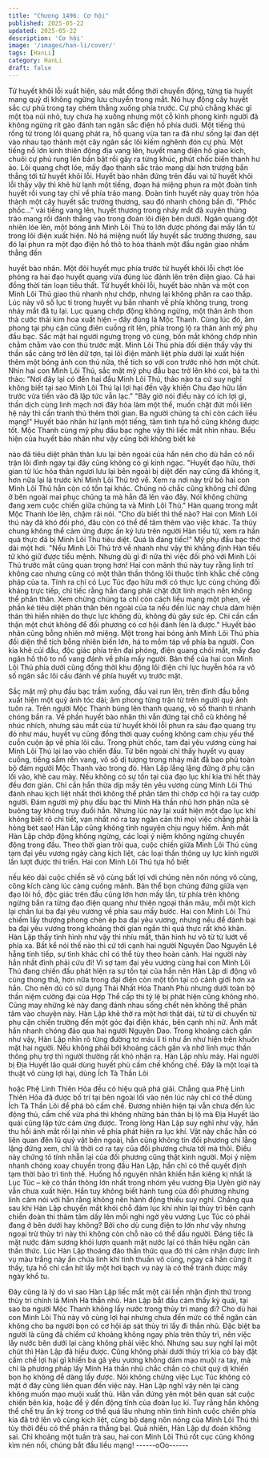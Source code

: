 ```yaml
---
title: "Chương 1496: Cơ hội"
published: 2025-05-22
updated: 2025-05-22
description: 'Cơ hội'
image: '/images/han-li/cover/'
tags: [HanLi]
category: HanLi
draft: false
---
```


Tử huyết khôi lỗi xuất hiện, sáu mắt đồng thời chuyển động, từng
tia huyết mang quỷ dị không ngừng lưu chuyển trong mắt. Nó huy
động cây huyết sắc cự phủ trong tay chém thẳng xuống phía
trước.
Cự phủ chẳng khác gì một tòa núi nhỏ, tuy chưa hạ xuống nhưng
một cỗ kình phong kinh người đã không ngừng rít gào đánh tan
ngân sắc điện hồ phía dưới.
Một tiếng thú rống từ trong lôi quang phát ra, hồ quang vừa tan ra
đã như sống lại đan dệt vào nhau tạo thành một cây ngân sắc lôi
kiếm nghênh đón cự phủ.
Một tiếng nổ lớn kinh thiên động địa vang lên, huyết mang điện hồ
giao kích, chuôi cự phủ rung lên bần bật rồi gãy ra từng khúc,
phút chốc biến thành hư ảo. Lôi quang chợt lóe, mấy đạo thanh
sắc trảo mang dài hơn trượng bắn thẳng tới tử huyết khôi lỗi.
Huyết bào nhân đứng trên đầu vai tử huyết khôi lỗi thấy vậy thì
khẽ hừ lạnh một tiếng, đoạn há miệng phun ra một đoàn tinh
huyết rồi vung tay chỉ về phía trảo mang.
Đoàn tinh huyết này quay tròn hóa thành một cây huyết sắc
trường thương, sau đó nhanh chóng bắn đi.
"Phốc phốc…" vài tiếng vang lên, huyết thương trong nháy mắt
đã xuyên thủng trảo mang rồi đánh thẳng vào trong đoàn lôi điện
bên dưới.
Ngân quang đột nhiên lóe lên, một bóng ảnh Minh Lôi Thú to lớn
được phóng đại mấy lần từ trong lôi điện xuất hiện. Nó há miệng
nuốt lấy huyết sắc trường thương, sau đó lại phun ra một đạo
điện hồ thô to hóa thành một đầu ngân giao nhắm thẳng đến

huyết bào nhân.
Một đôi huyết mục phía trước tử huyết khôi lỗi chợt lóe phóng ra
hai đạo huyết quang vừa đúng lúc đánh lên trên điện giao. Cả hai
đồng thời tán loạn tiêu thất.
Tử huyết khôi lỗi, huyết bào nhân và một con Minh Lôi Thú giao
thủ nhanh như chớp, nhưng lại không phân ra cao thấp.
Lúc này vô số lục ti trong huyết vụ bắn nhanh về phía không
trung, trong nháy mắt đã tụ lại. Lục quang chớp động không
ngừng, một thân ảnh thon thả cước thải kim hoa xuất hiện – đây
đúng là Mộc Thanh.
Cùng lúc đó, âm phong tại phụ cận cũng điên cuồng rít lên, phía
trong lộ ra thân ảnh mỹ phụ đầu bạc.
Sắc mặt hai người ngưng trọng vô cùng, bốn mắt không chớp
nhìn chằm chằm vào con thú trước mặt.
Minh Lôi Thú phía đối diện thấy vậy thì thần sắc càng trở lên dữ
tợn, tại lôi điện mãnh liệt phía dưới lại xuất hiện thêm một bóng
ảnh con thú nữa, thể tích so với con trước nhỏ hơn một chút.
Nhìn hai con Minh Lôi Thú, sắc mặt mỹ phụ đầu bạc trở lên khó
coi, bà ta thì thào:
"Nơi đây lại có đến hai đầu Minh Lôi Thú, thảo nào ta cứ suy nghĩ
không biết tại sao Minh Lôi Thú lại lợi hại đến vậy khiến Chu đạo
hữu lần trước vừa tiến vào đã lập tức vẫn lạc."
"Bây giờ nói điều này có ích lợi gì, thần dịch cùng linh mạch nơi
đây hòa làm một thể, muốn chặt đứt mối liên hệ này thì cần tranh
thủ thêm thời gian. Ba người chúng ta chỉ còn cách liều mạng!"
Huyết bào nhân hừ lạnh một tiếng, tâm tình tựa hồ cũng không
được tốt.
Mộc Thanh cùng mỹ phụ đầu bạc nghe vậy thì liếc mắt nhìn nhau.
Biểu hiện của huyết bào nhân như vậy cũng bởi không biết kẻ

nào đã tiêu diệt phân thân lưu lại bên ngoài của hắn nên cho dù
hắn có nổi trận lôi đình ngay tại đây cũng không có gì kinh ngạc.
"Huyết đạo hữu, thời gian từ lúc hóa thân ngươi lưu lại bên ngoài
bị diệt đến nay cũng đã không ít, hơn nữa lại là trước khi Minh Lôi
Thú trở về. Xem ra nơi này trừ bỏ hai con Minh Lôi Thú hẳn còn
có tồn tại khác. Chúng nó chắc cũng không chỉ đứng ở bên ngoài
mai phục chúng ta mà hẳn đã lẻn vào đây. Nói không chừng đang
xem cuộc chiến giữa chúng ta và Minh Lôi Thú." Hàn quang trong
mắt Mộc Thanh lóe lên, chậm rãi nói.
"Cho dù biết thì thế nào? Hai con Minh Lôi thú này đã khó đối
phó, đâu còn có thể để tâm thêm vào việc khác. Ta thủy chung
không thể cảm ứng được ấn ký lưu trên người Hàn tiểu tử, xem ra
hắn quả thực đã bị Minh Lôi Thú tiêu diệt. Quả là đáng tiếc!" Mỹ
phụ đầu bạc thở dài một hơi.
"Nếu Minh Lôi Thú trở về nhanh như vậy thì khẳng định Hàn tiểu
tử khó giữ được tiểu mệnh. Nhưng dù gì đi nữa thì việc đối phó
với Minh Lôi Thú trước mắt cũng quan trọng hơn! Hai con mãnh
thú này tuy rằng linh trí không cao nhưng cũng có một thân thần
thông lôi thuộc tính khắc chế công pháp của ta. Tính ra chỉ có Lục
Túc đạo hữu mới có thực lực cùng chúng đối kháng trực tiếp, chỉ
tiếc rằng hắn đang phải chặt đứt linh mạch nên không thể phân
thân. Xem chừng chúng ta chỉ còn cách liều mạng một phen, về
phần kẻ tiêu diệt phân thân bên ngoài của ta nếu đến lúc này
chưa dám hiện thân thì hiển nhiên do thực lực không đủ, không
đủ gây sức ép. Chỉ cần cẩn thận một chút không để đối phương
có cơ hội đánh lén là được."
Huyết bào nhân cũng bỗng nhiên mở miệng.
Một trong hai bóng ảnh Minh Lôi Thú phía đối diện thể tích bỗng
nhiên biến lớn, há to mồm táp về phía ba người. Con kia khẽ cúi
đầu, độc giác phía trên đại phóng, điện quang chói mắt, mấy đạo
ngân hồ thô to nổ vang đánh về phía mấy người.
Bản thể của hai con Minh Lôi Thú phía dưới cũng đồng thời khu
động lôi điện chi lực huyễn hóa ra vô số ngân sắc lôi cầu đánh về
phía huyết vụ trước mặt.

Sắc mặt mỹ phụ đầu bạc trầm xuống, đầu vai run lên, trên đỉnh
đầu bỗng xuất hiện một quỷ ảnh tóc dài; âm phong từng trận từ
trên người quỷ ảnh tuôn ra.
Trên người Mộc Thanh bùng lên thanh quang, vô số thanh ti
nhanh chóng bắn ra.
Về phần huyết bào nhân thì vẫn đứng tại chỗ cũ không hề nhúc
nhích, nhưng sáu mắt của tử huyết khôi lỗi phun ra sáu đạo
quang trụ đỏ như máu, huyết vụ cũng đồng thời quay cuồng
không cam chịu yếu thế cuồn cuộn ập về phía lôi cầu.
Trong phút chốc, tam đại yêu vương cùng hai Minh Lôi Thú lại lao
vào chiến đấu.
Từ bên ngoài chỉ thấy huyết vụ quay cuồng, tiếng sấm rền vang,
vô số dị tượng trong nháy mắt đã bao phủ toàn bộ đám người
Mộc Thanh vào trong đó.
Hàn Lập lẳng lặng đứng ở phụ cận lối vào, khẽ cau mày.
Nếu không có sự tồn tại của đạo lục khí kia thì hết thảy đều đơn
giản. Chỉ cần hắn thừa dịp mấy tên yêu vương cùng Minh Lôi Thú
đánh nhau kịch liệt nhất thời không thể phân tâm thì chớp cơ hội
ra tay cướp người. Đám người mỹ phụ đầu bạc thì Minh Hà thần
nhũ hơn phân nửa sẽ buông tay không truy đuổi hắn.
Nhưng lúc này lại xuất hiện một đạo lục khí không biết rõ chi tiết,
vạn nhất nó ra tay ngăn cản thì mọi việc chẳng phải là hỏng bét
sao!
Hàn Lập cũng không tình nguyện chịu nguy hiểm.
Ánh mắt Hàn Lập chớp động không ngừng, các loại ý niệm không
ngừng chuyển động trong đầu.
Theo thời gian trôi qua, cuộc chiến giữa Minh Lôi Thú cùng tam
đại yêu vương ngày càng kịch liệt, các loại thần thông uy lực kinh
người lần lượt được thi triển. Hai con Minh Lôi Thú tựa hồ biết

nếu kéo dài cuộc chiến sẽ vô cùng bất lợi với chúng nên nôn
nóng vô cùng, công kích càng lúc càng cuồng mãnh.
Bản thể bọn chúng đứng giữa vạn đạo lôi hồ, độc giác trên đầu
cũng lớn hơn mấy lần, từ phía trên không ngừng bắn ra từng đạo
điện quang như thiên ngoại thần mâu, mỗi một kích lại chấn lui ba
đại yêu vương về phía sau mấy bước. Hai con Minh Lôi Thú
chiếm lấy thượng phong chèn ép ba đại yêu vương, nhưng nếu
để đánh bại ba đại yêu vương trong khoảng thời gian ngắn thì
quả thực rất khó khăn.
Hàn Lập thấy tình hình như vậy thì nhíu mắt, thân hình hư vô từ
từ lướt về phía xa.
Bất kể nói thế nào thì cứ tới cạnh hai người Nguyên Dao Nguyên
Lệ hẵng tính tiếp, sự tình khác chỉ có thể tùy theo hoàn cảnh. Hai
người này hắn nhất đinh phải cứu đi!
Vì sợ tam đại yêu vương cùng hai con Minh Lôi Thú đang chiến
đấu phát hiện ra sự tồn tại của hắn nên Hàn Lập di động vô cùng
thong thả, hơn nữa trong đại điện còn một tồn tại có cảnh giới
hơn xa hắn. Cho nên dù có sử dụng Thái Nhất Hóa Thanh Phù
nhưng dưới toàn bộ thần niệm cường đại của Hợp Thể cấp thì tỷ
lệ bị phát hiện cũng không nhỏ. Cũng may những kẻ này đang
đánh nhau sống chết nên không thể phân tâm vào chuyện này.
Hàn Lập khẽ thở ra một hơi thật dài, từ từ di chuyển từ phụ cận
chiến trường đến một góc đại điện khác, bên cạnh nhị nữ.
Ánh mắt hắn nhanh chóng đảo qua hai người Nguyên Dao.
Trong khoảng cách gần như vậy, Hàn Lập nhìn rõ từng đường tơ
máu li ti như ẩn như hiện trên khuôn mặt hai người. Nếu không
phải bởi khoảng cách gần và nhờ linh mục thần thông phụ trợ thì
người thường rất khó nhận ra.
Hàn Lập nhíu mày.
Hai người bị Địa Huyết lão quái dùng huyết phù cấm chế khống
chế. Đây là một loại tà thuật vô cùng lợi hại, dùng Ích Tà Thần Lôi

hoặc Phệ Linh Thiên Hỏa đều có hiệu quả phá giải. Chẳng qua
Phệ Linh Thiên Hỏa đã được bố trí tại bên ngoài lối vào nên lúc
này chỉ có thể dùng Ích Tà Thần Lôi để phá bỏ cấm chế.
Đương nhiên hiện tại vẫn chưa đến lúc động thủ, cấm chế vừa
phá thì không những bản thân bị lộ mà Địa Huyết lão quái cũng
lập tức cảm ứng được.
Trong lòng Hàn Lập suy nghĩ như vậy, hắn thu hồi ánh mắt rồi lại
nhìn về phía phát hiện ra lục khí.
Vật này chắc hẳn có liên quan đên lũ quỷ vật bên ngoài, hắn cũng
không tin đối phương chỉ lẳng lặng đứng xem, chỉ là thời cơ ra tay
của đối phương chưa tới mà thôi. Điều này chứng tỏ tính nhẫn lại
của đối phương cũng thật kinh người.
Mọi ý niệm nhanh chóng xoay chuyển trong đầu Hàn Lập, hắn chỉ
có thể quyết định tạm thời bảo trì tình thế.
Huống hồ nguyên nhân khiến hắn kiêng kị nhất là Lục Túc – kẻ có
thần thông lớn nhất trong nhóm yêu vương Địa Uyên giờ này vẫn
chưa xuất hiện.
Hắn tuy không biết hành tung của đối phương nhưng linh cảm nói
với hắn rằng không nên hành động thiếu suy nghĩ.
Chẳng qua sau khi Hàn Lập chuyển mắt khỏi chỗ đám lục khí
nhìn lại thủy trì bên cạnh chiến đoàn thì thâm tâm dấy lên mối
nghi ngờ yêu vương Lục Túc có phải đang ở bên dưới hay
không?
Bởi cho dù cung điện to lớn như vậy nhưng ngoại trừ thủy trì này
thì không còn chỗ nào có thể dấu người.
Đáng tiếc là mặt nước đám sương khói lượn quanh mặt nước lại
có thần hiệu ngăn cản thần thức. Lúc Hàn Lập thoáng đảo thần
thức qua đó thì cảm nhận được linh vụ màu trắng này ẩn chứa
linh khí tinh thuần vô cùng, ngay cả hắn cũng ít thấy, tựa hồ chỉ
cần hít lấy một hơi bạch vụ này là có thể tránh được mấy ngày
khổ tu.

Đây cũng là lý do vì sao Hàn Lập liếc mắt một cái liền nhận định
thứ trong thủy trì chính là Minh Hà thần nhũ.
Hàn Lập bắt đầu cảm thấy kỳ quái, tại sao ba người Mộc Thanh
không lấy nước trong thủy trì mang đi? Cho dù hai con Minh Lôi
Thú này vô cùng lợi hại nhưng chưa đến mức có thể ngăn cản
không cho ba người bọn có cơ hội áp sát thủy trì lấy đi thần nhũ.
Đặc biệt ba người là cũng đã chiếm cứ khoảng không ngay phía
trên thủy trì, nên việc lấy nước bên dưới lại càng không phải việc
khó.
Nhưng sau suy nghĩ lại một chút thì Hàn Lập đã hiểu được. Cũng
không phải dưới thủy trì kia có bày đặt cấm chế lợi hại gì khiến ba
gã yêu vương không dám mạo muội ra tay, mà chỉ là phương
pháp lấy Minh Hà thần nhũ chắc chắn có chút quỷ dị khiến bọn họ
không dễ dàng lấy được.
Nói không chừng việc Lục Túc không có mặt ở đây cũng liên
quan đến việc này.
Hàn Lập nghĩ vậy nên lại càng không muốn mạo muội xuất thủ.
Hằn vẫn đứng yên một bên quan sát cuộc chiến bên kia, hoặc để
ý đến động tĩnh của đoàn lục kí.
Tuy rằng hắn không thể chế trụ ấn ký trong cơ thể quá lâu nhưng
nhìn tình hình cuộc chiến phía kia đã trở lên vô cùng kịch liệt,
cùng bộ dạng nôn nóng của Minh Lôi Thú thì tùy thời đều có thể
phân ra thắng bại.
Quả nhiên, Hàn Lập dự đoán không sai. Chỉ khoảng một tuần trà
sau, hai con Minh Lôi Thú rốt cục cũng không kìm nén nổi, chúng
bắt đầu liều mạng!
------oOo------
